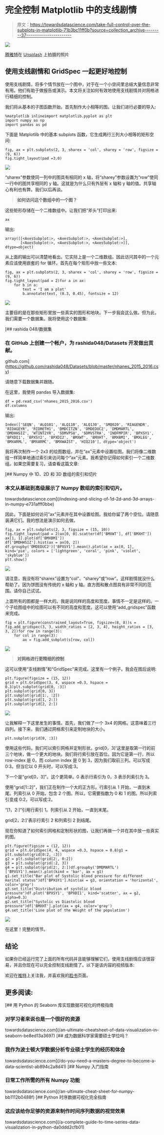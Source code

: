 # 完全控制 Matplotlib 中的支线剧情

> 原文：<https://towardsdatascience.com/take-full-control-over-the-subplots-in-matplotlib-71b3bc11ff0b?source=collection_archive---------37----------------------->

![](img/95739e74abe201ef7929a0ee16e14b85.png)

[腾雅特](https://unsplash.com/@tengyart?utm_source=medium&utm_medium=referral)在 [Unsplash](https://unsplash.com?utm_source=medium&utm_medium=referral) 上拍摄的照片

## 使用支线剧情和 GridSpec 一起更好地控制

使用支线剧情，将多个情节放在一个图中，对于在一个小空间里总结大量信息非常有用。他们有助于做报告或演示。本文将关注如何有效地使用支线剧情并对网格进行精细的控制。

我们将从基本的子图函数开始，首先制作大小相等的图。让我们进行必要的导入:

```
%matplotlib inlineimport matplotlib.pyplot as plt 
import numpy as np 
import pandas as pd
```

下面是 Matplotlib 中的基本 subplots 函数，它生成两行三列大小相等的矩形空间:

```
fig, ax = plt.subplots(2, 3, sharex = 'col', sharey = 'row', figsize = (9, 6))
fig.tight_layout(pad =3.0)
```

![](img/e70e6a3e4758ecd21d861f2f3d914fa9.png)

“sharex”参数使同一列中的图具有相同的 x 轴，将“sharey”参数设置为“row”使同一行中的图共享相同的 y 轴。这就是为什么只有外层有 x 轴和 y 轴的值。共享轴心有利也有弊。我们以后再谈。

> **如何访问这个数组中的一个图？**

这些矩形存储在一个二维数组中。让我们把“斧头”打印出来:

```
ax
```

输出:

```
array([[<AxesSubplot:>, <AxesSubplot:>, <AxesSubplot:>],
       [<AxesSubplot:>, <AxesSubplot:>, <AxesSubplot:>]], dtype=object)
```

从上面的输出可以清楚地看出，它实际上是一个二维数组。因此访问其中的一个元素应该使用嵌套的 for 循环。首先在每个矩形中放一些文本:

```
fig, ax = plt.subplots(2, 3, sharex = 'col', sharey = 'row', figsize = (9, 6))
fig.tight_layout(pad = 2)for a in ax:
    for b in a:
        text = 'I am a plot'
        b.annotate(text, (0.3, 0.45), fontsize = 12)
```

![](img/5c73e9dda1beb6858f8611e129016b34.png)

主要目的是在那些矩形里放一些真实的图形和地块。下一步我会这么做。但为此，我们需要一个数据集。我将使用这个数据集:

[](https://github.com/rashida048/Datasets/blob/master/nhanes_2015_2016.csv) [## rashida 048/数据集

### 在 GitHub 上创建一个帐户，为 rashida048/Datasets 开发做出贡献。

github.com](https://github.com/rashida048/Datasets/blob/master/nhanes_2015_2016.csv) 

请随意下载数据集并跟随。

在这里，我使用 pandas 导入数据集:

```
df = pd.read_csv('nhanes_2015_2016.csv')
df.columns
```

输出:

```
Index(['SEQN', 'ALQ101', 'ALQ110', 'ALQ130', 'SMQ020', 'RIAGENDR', 'RIDAGEYR', 'RIDRETH1', 'DMDCITZN', 'DMDEDUC2', 'DMDMARTL', 'DMDHHSIZ', 'WTINT2YR', 'SDMVPSU', 'SDMVSTRA', 'INDFMPIR', 'BPXSY1', 'BPXDI1', 'BPXSY2', 'BPXDI2', 'BMXWT', 'BMXHT', 'BMXBMI', 'BMXLEG', 'BMXARML', 'BMXARMC', 'BMXWAIST', 'HIQ210'], dtype='object')
```

我将再次制作一个 2x3 的绘图数组，并在“ax”元素中设置绘图。我们将像二维数组一样简单地通过索引来访问每个“ax”元素。我希望你记得如何索引一个二维数组。如果您需要复习，请查看这篇文章:

[](/indexing-and-slicing-of-1d-2d-and-3d-arrays-in-numpy-e731afff0bbe) [## Numpy 中 1D、2D 和 3D 数组的索引和切片

### 本文从基础到高级展示了 Numpy 数组的索引和切片。

towardsdatascience.com](/indexing-and-slicing-of-1d-2d-and-3d-arrays-in-numpy-e731afff0bbe) 

因此，下面是如何访问“ax”元素并在其中设置绘图。我给你留了两个空位。请随意装满它们。我的想法是演示如何去做。

```
fig, ax = plt.subplots(2, 3, figsize = (15, 10))
fig.tight_layout(pad = 2)ax[0, 0].scatter(df['BMXWT'], df['BMXHT'])
ax[1, 1].plot(df['BMXBMI'])
df['DMDHHSIZ'].hist(ax = ax[0, 2])
df.groupby('DMDEDUC2')['BPXSY1'].mean().plot(ax = ax[0, 1], kind='pie', colors = ['lightgreen', 'coral', 'pink', 'violet', 'skyblue'])
plt.show()
```

![](img/db9b319092cfae60b44e83f77793ade3.png)

请注意，我没有将“sharex”设置为“col”、“sharey”或“row”。这样剧情就没什么帮助了。因为饼图没有传统的 x 轴和 y 轴。直方图和散点图具有非常不同的范围。请你自己试试。

上面所有的图都是一样大的。我是说同样的高度和宽度。事情不一定是这样的。一个子绘图组中的绘图可以有不同的高度和宽度。这可以使用“add_gridspec”函数来完成。

```
fig = plt.figure(constrained_layout=True, figsize=(8, 8))s = fig.add_gridspec(3, 3, width_ratios = [2, 3, 4], height_ratios = [3, 3, 2])for row in range(3):
    for col in range(3):
        ax = fig.add_subplot(s[row, col])
```

![](img/1254f6bedf6d7ad39b8ee1d53399da58.png)

> **对网格进行更精细的控制**

这可以使用“支线剧情”和“GridSpec”来完成。这里有一个例子。我会在图后说明:

```
plt.figure(figsize = (15, 12))
grid = plt.GridSpec(3, 4, wspace =0.3, hspace = 0.3)plt.subplot(grid[0, :3])
plt.subplot(grid[0, 3])
plt.subplot(grid[1:, :2])
plt.subplot(grid[1, 2:])
plt.subplot(grid[2, 2:])
```

![](img/ff0518cf4f2e7e3a0dcdccc243e17a3f.png)

让我解释一下这里发生的事情。首先，我们做了一个 3x4 的网格。这意味着三行四列。接下来，我们通过网格索引来定制地块的大小。

```
plt.subplot(grid[0, :3])
```

使用这些代码，我们可以索引网格并定制形状。grid[0，3]'这里是取第一行的前三个地块，做一个更大的地块。我们将行索引放在首位。因为它是第一行，所以 row-index 是 0，而 column index 是 0 到 3，因为我们取前三列。可以写成 0:3。但当它以 0 开头时，可以写成:3。

下一个是“grid[0，3]”。这个更简单。0 表示行索引为 0，3 表示列索引为 3。

使用“grid[1::2]”，我们正在制作一个大的正方形。行索引从 1 开始，一直到末尾。列索引从 0 开始，包含 2 个图。所以，它需要指数为 0 和 1 的图。所以列索引变成 0:2，可以写成:2。

“[1，2:]”引用行索引 1。列索引从 2 开始，一直到末尾。

grid[2，2:]'表示行索引 2 和列索引 2 到结尾。

现在你知道了如何索引网格和定制形状的图，让我们再做一个并在其中放一些真实的图。

```
plt.figure(figsize = (12, 12))
grid = plt.GridSpec(4, 4, wspace =0.3, hspace = 0.8)g1 = plt.subplot(grid[0:2, :3])
g2 = plt.subplot(grid[2:, 0:2])
g3 = plt.subplot(grid[:2, 3])
g4 = plt.subplot(grid[2:, 2:])df.groupby('DMDMARTL')['BPXSY1'].mean().plot(kind = 'bar', ax = g1)
g1.set_title("Bar plot of Systolic blood pressure for different marital status")df['BPXSY1'].hist(ax = g3, orientation = 'horizontal', color='gray')
g3.set_title("Distribution of systolic blood pressure")df.plot('BPXSY1', 'BPXDI1', kind='scatter', ax = g2, alpha=0.3)
g2.set_title("Systolic vs Diastolic blood pressure")df['BMXHT'].plot(ax = g4, color='gray')
g4.set_title('Line plot of the Weight of the population')
```

![](img/75680b71e38ef96ea5bce055d4488e27.png)

在这里！完整的情节。

## 结论

如果你已经运行完了上面的所有代码并且能够理解它们，使用支线剧情应该很容易，并且你现在可以完全控制支线剧情了。以下是该内容的视频版本:

欢迎在[推特](https://twitter.com/rashida048)上关注我，并喜欢我的[脸书](https://www.facebook.com/rashida.smith.161)页面。

## 更多阅读:

[](/an-ultimate-cheatsheet-of-data-visualization-in-seaborn-be8ed13a3697) [## 用 Python 的 Seaborn 库实现数据可视化的终极指南

### 对学习者来说也是一个很好的资源

towardsdatascience.com](/an-ultimate-cheatsheet-of-data-visualization-in-seaborn-be8ed13a3697) [](/do-you-need-a-masters-degree-to-become-a-data-scientist-ab894c2a8d41) [## 成为数据科学家需要硕士学位吗？

### 我作为波士顿大学数据分析专业硕士学生的经历和体会

towardsdatascience.com](/do-you-need-a-masters-degree-to-become-a-data-scientist-ab894c2a8d41) [](/an-ultimate-cheat-sheet-for-numpy-bb1112b0488f) [## Numpy 入门指南

### 日常工作所需的所有 Numpy 功能

towardsdatascience.com](/an-ultimate-cheat-sheet-for-numpy-bb1112b0488f) [](/a-complete-guide-to-time-series-data-visualization-in-python-da0ddd2cfb01) [## Python 时序数据可视化完全指南

### 这应该给你足够的资源来制作时间序列数据的视觉效果

towardsdatascience.com](/a-complete-guide-to-time-series-data-visualization-in-python-da0ddd2cfb01)